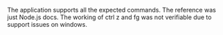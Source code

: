 The application supports all the expected commands. 
The reference was just Node.js docs. 
The working of ctrl z and fg was not verifiable due to support issues on windows.
